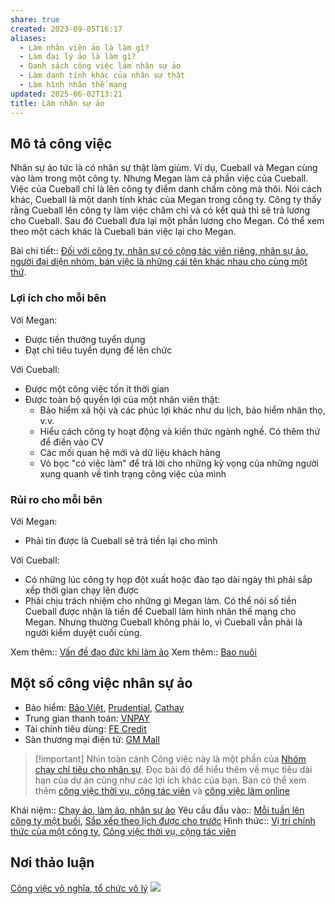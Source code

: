 ```yaml
---
share: true
created: 2023-09-05T16:17
aliases:
  - Làm nhân viên ảo là làm gì?
  - Làm đại lý ảo là làm gì?
  - Danh sách công việc làm nhân sự ảo
  - Làm danh tính khác của nhân sự thật
  - Làm hình nhân thế mạng
updated: 2025-06-02T13:21
title: Làm nhân sự ảo
---
```

## Mô tả công việc
Nhân sự ảo tức là có nhân sự thật làm giùm. Ví dụ, Cueball và Megan cùng vào làm trong một công ty. Nhưng Megan làm cả phần việc của Cueball. Việc của Cueball chỉ là lên công ty điểm danh chấm công mà thôi. Nói cách khác, Cueball là một danh tính khác của Megan trong công ty. Công ty thấy rằng Cueball lên công ty làm việc chăm chỉ và có kết quả thì sẽ trả lương cho Cueball. Sau đó Cueball đưa lại một phần lương cho Megan. Có thể xem theo một cách khác là Cueball bán việc lại cho Megan.

Bài chi tiết:: [Đối với công ty, nhân sự có cộng tác viên riêng, nhân sự ảo, người đại diện nhóm, bán việc là những cái tên khác nhau cho cùng một thứ](../../../../%E2%9A%A1Hi%E1%BB%83u%20bi%E1%BA%BFt%20s%C3%A2u/M%C3%B4%20h%C3%ACnh%20nh%C3%A2n%20s%E1%BB%B1/%C4%90%E1%BB%91i%20v%E1%BB%9Bi%20c%C3%B4ng%20ty,%20nh%C3%A2n%20s%E1%BB%B1%20c%C3%B3%20c%E1%BB%99ng%20t%C3%A1c%20vi%C3%AAn%20ri%C3%AAng,%20nh%C3%A2n%20s%E1%BB%B1%20%E1%BA%A3o,%20ng%C6%B0%E1%BB%9Di%20%C4%91%E1%BA%A1i%20di%E1%BB%87n%20nh%C3%B3m,%20b%C3%A1n%20vi%E1%BB%87c%20l%C3%A0%20nh%E1%BB%AFng%20c%C3%A1i%20t%C3%AAn%20kh%C3%A1c%20nhau%20cho%20c%C3%B9ng%20m%E1%BB%99t%20th%E1%BB%A9.md).

### Lợi ích cho mỗi bên
Với Megan:
- Được tiền thưởng tuyển dụng
- Đạt chỉ tiêu tuyển dụng để lên chức

Với Cueball:
- Được một công việc tốn ít thời gian
- Được toàn bộ quyền lợi của một nhân viên thật: 
	- Bảo hiểm xã hội và các phúc lợi khác như du lịch, bảo hiểm nhân thọ, v.v.
	- Hiểu cách công ty hoạt động và kiến thức ngành nghề. Có thêm thứ để điền vào CV
	- Các mối quan hệ mới và dữ liệu khách hàng
	- Vỏ bọc "có việc làm" để trả lời cho những kỳ vọng của những người xung quanh về tình trạng công việc của mình

### Rủi ro cho mỗi bên
Với Megan: 
- Phải tin được là Cueball sẽ trả tiền lại cho mình

Với Cueball:
- Có những lúc công ty họp đột xuất hoặc đào tạo dài ngày thì phải sắp xếp thời gian chạy lên được
- Phải chịu trách nhiệm cho những gì Megan làm. Có thể nói số tiền Cueball được nhận là tiền để Cueball làm hình nhân thế mạng cho Megan. Nhưng thường Cueball không phải lo, vì Cueball vẫn phải là người kiểm duyệt cuối cùng.

Xem thêm:: [Vấn đề đạo đức khi làm ảo](../V%E1%BA%A5n%20%C4%91%E1%BB%81%20%C4%91%E1%BA%A1o%20%C4%91%E1%BB%A9c.md)
Xem thêm:: [Bao nuôi](../../../../%F0%9F%93%9CT%C3%A0i%20nguy%C3%AAn/Qu%C3%A0%20t%E1%BA%B7ng/Bao%20nu%C3%B4i/index.md)

## Một số công việc nhân sự ảo
- Bảo hiểm: [Bảo Việt](../../../../%F0%9F%93%9CT%C3%A0i%20nguy%C3%AAn/%C3%9D%20t%C6%B0%E1%BB%9Fng%20ki%E1%BA%BFm%20ti%E1%BB%81n/3%20%C3%9D%20t%C6%B0%E1%BB%9Fng/C%C3%B4ng%20vi%E1%BB%87c%20th%E1%BB%9Di%20v%E1%BB%A5,%20c%E1%BB%99ng%20t%C3%A1c%20vi%C3%AAn/Nh%C3%B3m%20ch%E1%BA%A1y%20ch%E1%BB%89%20ti%C3%AAu/L%C3%A0m%20nh%C3%A2n%20s%E1%BB%B1%20%E1%BA%A3o/B%E1%BA%A3o%20hi%E1%BB%83m/B%E1%BA%A3o%20Vi%E1%BB%87t.md), [Prudential](../../../../%F0%9F%93%9CT%C3%A0i%20nguy%C3%AAn/%C3%9D%20t%C6%B0%E1%BB%9Fng%20ki%E1%BA%BFm%20ti%E1%BB%81n/3%20%C3%9D%20t%C6%B0%E1%BB%9Fng/C%C3%B4ng%20vi%E1%BB%87c%20th%E1%BB%9Di%20v%E1%BB%A5,%20c%E1%BB%99ng%20t%C3%A1c%20vi%C3%AAn/Nh%C3%B3m%20ch%E1%BA%A1y%20ch%E1%BB%89%20ti%C3%AAu/L%C3%A0m%20nh%C3%A2n%20s%E1%BB%B1%20%E1%BA%A3o/B%E1%BA%A3o%20hi%E1%BB%83m/Prudential.md), [Cathay](../../../../%F0%9F%93%9CT%C3%A0i%20nguy%C3%AAn/%C3%9D%20t%C6%B0%E1%BB%9Fng%20ki%E1%BA%BFm%20ti%E1%BB%81n/3%20%C3%9D%20t%C6%B0%E1%BB%9Fng/C%C3%B4ng%20vi%E1%BB%87c%20th%E1%BB%9Di%20v%E1%BB%A5,%20c%E1%BB%99ng%20t%C3%A1c%20vi%C3%AAn/Nh%C3%B3m%20ch%E1%BA%A1y%20ch%E1%BB%89%20ti%C3%AAu/L%C3%A0m%20nh%C3%A2n%20s%E1%BB%B1%20%E1%BA%A3o/B%E1%BA%A3o%20hi%E1%BB%83m/Cathay.md)
- Trung gian thanh toán: [VNPAY](../../../../%F0%9F%93%9CT%C3%A0i%20nguy%C3%AAn/%C3%9D%20t%C6%B0%E1%BB%9Fng%20ki%E1%BA%BFm%20ti%E1%BB%81n/3%20%C3%9D%20t%C6%B0%E1%BB%9Fng/C%C3%B4ng%20vi%E1%BB%87c%20th%E1%BB%9Di%20v%E1%BB%A5,%20c%E1%BB%99ng%20t%C3%A1c%20vi%C3%AAn/Nh%C3%B3m%20ch%E1%BA%A1y%20ch%E1%BB%89%20ti%C3%AAu/VNPAY/L%C3%A0m%20nh%C3%A2n%20vi%C3%AAn%20%E1%BA%A3o.md)
- Tài chính tiêu dùng: [FE Credit](../../../../%F0%9F%93%9CT%C3%A0i%20nguy%C3%AAn/%C3%9D%20t%C6%B0%E1%BB%9Fng%20ki%E1%BA%BFm%20ti%E1%BB%81n/3%20%C3%9D%20t%C6%B0%E1%BB%9Fng/C%C3%B4ng%20vi%E1%BB%87c%20th%E1%BB%9Di%20v%E1%BB%A5,%20c%E1%BB%99ng%20t%C3%A1c%20vi%C3%AAn/Nh%C3%B3m%20ch%E1%BA%A1y%20ch%E1%BB%89%20ti%C3%AAu/L%C3%A0m%20nh%C3%A2n%20s%E1%BB%B1%20%E1%BA%A3o/FE%20Credit.md)
- Sàn thương mại điện tử: [GM Mall](../../../../%F0%9F%93%9CT%C3%A0i%20nguy%C3%AAn/%C3%9D%20t%C6%B0%E1%BB%9Fng%20ki%E1%BA%BFm%20ti%E1%BB%81n/3%20%C3%9D%20t%C6%B0%E1%BB%9Fng/C%C3%B4ng%20vi%E1%BB%87c%20th%E1%BB%9Di%20v%E1%BB%A5,%20c%E1%BB%99ng%20t%C3%A1c%20vi%C3%AAn/Nh%C3%B3m%20ch%E1%BA%A1y%20ch%E1%BB%89%20ti%C3%AAu/GM%20Mall/L%C3%A0m%20nh%C3%A2n%20vi%C3%AAn%20%E1%BA%A3o.md)

> [!important] Nhìn toàn cảnh
> Công việc này là một phần của [Nhóm chạy chỉ tiêu cho nhân sự](../../L%E1%BB%9Di%20m%E1%BB%9Di%20tham%20gia%20nh%C3%B3m%20ch%E1%BA%A1y%20ch%E1%BB%89%20ti%C3%AAu%20cho%20nh%C3%A2n%20s%E1%BB%B1.md). Đọc bài đó để hiểu thêm về mục tiêu dài hạn của dự án cũng như các lợi ích khác của bạn. Bạn có thể xem thêm [công việc thời vụ, cộng tác viên](../../../../%F0%9F%93%9CT%C3%A0i%20nguy%C3%AAn/%C3%9D%20t%C6%B0%E1%BB%9Fng%20ki%E1%BA%BFm%20ti%E1%BB%81n/3%20%C3%9D%20t%C6%B0%E1%BB%9Fng/C%C3%B4ng%20vi%E1%BB%87c%20th%E1%BB%9Di%20v%E1%BB%A5,%20c%E1%BB%99ng%20t%C3%A1c%20vi%C3%AAn/index.md) và [công việc làm online](../../../../%F0%9F%93%9CT%C3%A0i%20nguy%C3%AAn/%C3%9D%20t%C6%B0%E1%BB%9Fng%20ki%E1%BA%BFm%20ti%E1%BB%81n/1.%20T%C3%ADnh%20ch%E1%BA%A5t%20c%C3%B4ng%20vi%E1%BB%87c/Theo%20t%C3%ADnh%20ch%E1%BA%A5t%20c%C3%B4ng%20vi%E1%BB%87c/L%C3%A0m%20tr%E1%BB%B1c%20tuy%E1%BA%BFn.md)

Khái niệm:: [Chạy ảo, làm ảo, nhân sự ảo](../../../../%E2%9A%A1Hi%E1%BB%83u%20bi%E1%BA%BFt%20s%C3%A2u/%CE%9E%20Kh%C3%A1i%20ni%E1%BB%87m/Ch%E1%BA%A1y%20%E1%BA%A3o,%20l%C3%A0m%20%E1%BA%A3o,%20nh%C3%A2n%20s%E1%BB%B1%20%E1%BA%A3o.md)
Yêu cầu đầu vào:: [Mỗi tuần lên công ty một buổi](../../../../%F0%9F%93%9CT%C3%A0i%20nguy%C3%AAn/%C3%9D%20t%C6%B0%E1%BB%9Fng%20ki%E1%BA%BFm%20ti%E1%BB%81n/1.%20T%C3%ADnh%20ch%E1%BA%A5t%20c%C3%B4ng%20vi%E1%BB%87c/Theo%20th%E1%BB%9Di%20gian/M%E1%BB%97i%20tu%E1%BA%A7n%20l%C3%AAn%20c%C3%B4ng%20ty%20m%E1%BB%99t%20bu%E1%BB%95i.md), [Sắp xếp theo lịch được cho trước](../../../../%F0%9F%93%9CT%C3%A0i%20nguy%C3%AAn/%C3%9D%20t%C6%B0%E1%BB%9Fng%20ki%E1%BA%BFm%20ti%E1%BB%81n/1.%20T%C3%ADnh%20ch%E1%BA%A5t%20c%C3%B4ng%20vi%E1%BB%87c/Theo%20th%E1%BB%9Di%20gian/S%E1%BA%AFp%20x%E1%BA%BFp%20theo%20l%E1%BB%8Bch%20%C4%91%C6%B0%E1%BB%A3c%20cho%20tr%C6%B0%E1%BB%9Bc.md)
Hình thức:: [Vị trí chính thức của một công ty](../../../../%F0%9F%93%9CT%C3%A0i%20nguy%C3%AAn/%C3%9D%20t%C6%B0%E1%BB%9Fng%20ki%E1%BA%BFm%20ti%E1%BB%81n/2%20H%C3%ACnh%20th%E1%BB%A9c/V%E1%BB%8B%20tr%C3%AD%20ch%C3%ADnh%20th%E1%BB%A9c%20c%E1%BB%A7a%20m%E1%BB%99t%20c%C3%B4ng%20ty.md), [Công việc thời vụ, cộng tác viên](../../../../%F0%9F%93%9CT%C3%A0i%20nguy%C3%AAn/%C3%9D%20t%C6%B0%E1%BB%9Fng%20ki%E1%BA%BFm%20ti%E1%BB%81n/3%20%C3%9D%20t%C6%B0%E1%BB%9Fng/C%C3%B4ng%20vi%E1%BB%87c%20th%E1%BB%9Di%20v%E1%BB%A5,%20c%E1%BB%99ng%20t%C3%A1c%20vi%C3%AAn/index.md)

## Nơi thảo luận
[Công việc vô nghĩa, tổ chức vô lý](../../../../%F0%9F%93%9CT%C3%A0i%20nguy%C3%AAn/V%C3%AC%20ng%C6%B0%E1%BB%9Di%20y%E1%BA%BFu%20th%E1%BA%BF/V%C3%AC%20ng%C6%B0%E1%BB%9Di%20lao%20%C4%91%E1%BB%99ng/C%C3%B4ng%20vi%E1%BB%87c%20v%C3%B4%20ngh%C4%A9a,%20t%E1%BB%95%20ch%E1%BB%A9c%20v%C3%B4%20l%C3%BD.md)
![](https://i.imgur.com/utzUsO2.png)
